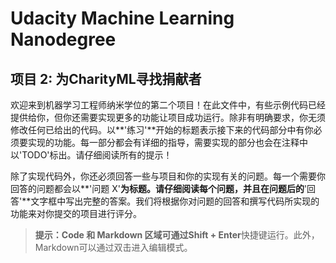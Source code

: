 # Udacity Machine Learning Nanodegree
## 项目 2: 为CharityML寻找捐献者
欢迎来到机器学习工程师纳米学位的第二个项目！在此文件中，有些示例代码已经提供给你，但你还需要实现更多的功能让项目成功运行。除非有明确要求，你无须修改任何已给出的代码。以**'练习'**开始的标题表示接下来的代码部分中有你必须要实现的功能。每一部分都会有详细的指导，需要实现的部分也会在注释中以'TODO'标出。请仔细阅读所有的提示！

除了实现代码外，你还必须回答一些与项目和你的实现有关的问题。每一个需要你回答的问题都会以**'问题 X'**为标题。请仔细阅读每个问题，并且在问题后的**'回答'**文字框中写出完整的答案。我们将根据你对问题的回答和撰写代码所实现的功能来对你提交的项目进行评分。
>**提示：**Code 和 Markdown 区域可通过**Shift + Enter**快捷键运行。此外，Markdown可以通过双击进入编辑模式。
